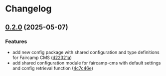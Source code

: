 # Changelog

## [0.2.0](https://github.com/constructions-incongrues/faircamp-cms/compare/config-v0.1.0...config-v0.2.0) (2025-05-07)


### Features

* add new config package with shared configuration and type definitions for Faircamp CMS ([d22321a](https://github.com/constructions-incongrues/faircamp-cms/commit/d22321a34137132d443d2bfc74704be96d64d43a))
* add shared configuration module for faircamp-cms with default settings and config retrieval function ([4c7c46e](https://github.com/constructions-incongrues/faircamp-cms/commit/4c7c46ee089c2f8a094c7d38dcc4290287c42769))
